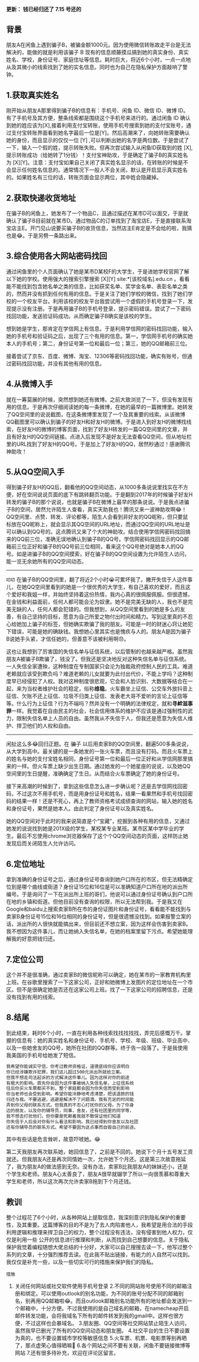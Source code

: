 #### 更新： 钱已经归还了 7.15 号还的

## 背景

朋友A在闲鱼上遇到骗子B，被骗金额1000元。因为使用微信转账故走平台是无法解决的，能做的就是利用该骗子 B 现有的信息顺藤摸瓜搞到她的真实身份、真实姓名、学校，身份证号、家庭住址等信息。耗时巨大，将近6个小时，一点一点地从及其微小的线索找到了她的实名信息。同时也为自己在隐私保护方面敲响了警钟。

## 1.获取真实姓名

刚开始从朋友A那里得到骗子B的信息有：手机号、闲鱼 ID、微信 ID、微博 ID。有了手机号及其方便，整条线索都是围绕这个手机号来进行的。通过闲鱼 ID 确认到她的姓应该为[X],接着利用支付宝转账，使用手机号搜索到她的支付宝账号，通过支付宝转账界面看到她名字最后一位是[Y]。然后高潮来了，向她转账需要确认她的身份，而且显示的仅仅一位 [Y] ,可以判断出她的名字是两位数。于是尝试了一下，输入一个假的姓，提示转账失败。但再次尝试输入从闲鱼ID获取到的姓 [X],提示转账成功（给她转了1分钱）！支付宝神助攻，于是确定了骗子B的真实姓名为 [X]\[Y]。注意：支付宝如果自己关闭了真实姓名显示的话，在转账的时候是不会显示任何姓名信息的。通常情况下一般人不会关闭，默认是开启显示真实姓名的。如果姓名有三位的话，转账页面会显示两位，其中姓会隐藏掉。


## 2.获取快递收货地址

在骗子B的闲鱼上，她发布了一个物品C，且通过描述在某市D可以面交，于是就确认了骗子B目前就在某市D。通过物品C的订单找到了淘宝店E，于是直接联系淘宝店主E。开门见山说要买骗子B的收货信息，当然店主E肯定是不会给的啦，我猜也是😂。于是另劈一条路出来。

## 3.综合使用各大网站密码找回

通过闲鱼里的个人页面确认了她是某市D某校F的大学生，于是进她学校官网了解以下她的学校。使用强大的搜索引擎搜索 [X]\[Y] site:*[该校域名].edu.cn 。看看能不能找到包含她名单之类的信息，比如获奖名单、奖学金名单、表彰名单之类的，然而并没有抓到任何有用的信息。于是关注了她们学校的微信，找到了她们学校的一个校友平台。利用该校的校友平台我尝试用一个虚假的手机号登录一下，发现提示没有注册。于是再用骗子B的手机号登录，提示密码错误。尝试了一下密码找回功能，发送验证码成功。从而确定骗子B确实是该校的学生。

想到她是学生，那肯定在学信网上有信息。于是利用学信网的密码找回功能，输入她的手机号和验证码之后，出现了三个有用的信息。第一，学信网手机号的确实她本人的手机号；第二，身份证号第一位和最后一位；第三，她的QQ邮箱前三位。

接着尝试了京东、百度、微博、淘宝、12306等密码找回功能，确实有账号，但通过密码找回功能，并没有其他有用的信息。

## 4.从微博入手

就在一筹莫展的时候，突然想到她还有微博。之前大致浏览了一下，但没有发现有用的信息。于是再次仔细阅读她的每一条微博，在她的最早的一篇微博里。她转发了QQ空间里的说说截图，在这条微博里发现了一个及其重要的线索。从该微博QQ截图里可以确认到骗子的好友H和好友H的微博。于是进入到好友H的微博找线索，在好友H的微博的博客页面，找到了好友H转发的一篇QQ空间里的文章，并且有好友H的QQ空间链接。点进入后发现不是好友无法查看QQ空间，但从地址栏里的URL找到了好友H的QQ号。于是加上了好友H的QQ，居然秒通过！感谢腾讯神助攻！

## 5.从QQ空间入手

得到骗子好友H的QQ后，翻看他的QQ空间动态，从1000多条说说里找实在不方便，好在空间说说页面的底下有跳转翻页功能。于是翻到2017年的时候骗子好友H转发的骗子B的那个说说，也就是骗子B在微博上最早的那条说说。于是我点进骗子B的空间，居然允许陌生人查看，真实天助我也！腾讯又来一波神助攻啊😂！QQ空间里、点赞、转发、评论都等，陌生人会看到非好友的QQ昵称，但只要鼠标放在QQ昵称上，就会显示其QQ空间的URL地址，而通过QQ空间的URL地址是可以确认到QQ号的。这点腾讯又来了个大的神助攻。结合使用学信网密码找回搞来的QQ前三位，准确无误地确认到骗子B的QQ号。学信网密码找回显示的QQ邮箱前三位正好和骗子B的QQ号前三位相同，看来这个QQ号绝对是她本人的QQ号。如是进骗子B的QQ空间摸索，好在骗子B的QQ空间设置为允许陌生人访问，能一览无余她所有的QQ空间动态。

----
``叨叨``
在骗子B的QQ空间里，翻了将近2个小时😭可累坏我了。撇开失信于人这件事儿，在她QQ空间里看到的她是一个很优秀的大学生，有自己喜欢的爱好，而且这个爱好和我姐一样，并始终坚持着这份热情，我内心真的很佩服佩服。但很遗憾，在金钱和利益面前，任何人都可能会沦为奴隶。她不是完美无缺的人，我也不是完美无缺的人，任何人都会犯错的。但我想到，从QQ空间里看到的她是多么的友善，有自己坚持的目标，愿意为自己所爱之物付出时间和精力。写到这里真的不忍心给她加上骗子的标签，但她确实欺骗了我的朋友。可能是一时的财迷心窍让她犯下错误，可能是她的确缺钱。我想她心里其实也是愧疚与人的。朋友A是因为骗子B说她手头紧，才信任她的，但善意不该被利用啊😞。

这也让我想到了厉害国的失信名单与征信系统，以后管制的也越来越严格。虽然我朋友A被骗子B欺骗了，钱没了。但我还是坚决地反对这种失信名单与征信系统。一人失信全家遭殃，这种制度在专制国家只会沦为独裁政府控制人民的工具。难道老赖就应该受到欺负吗？难道老赖的儿女就要为此付出代价，不能上学吗？这种制度早已经侵犯了人权。我对这种制度很悲观，它会和人脸识别、大数据等结合在一起，来为当权者维护社会的稳定，俗称**维稳**。火车霸坐上征信、公交车外放抖音上征信、欠账不还上征信、垃圾不归类上征信、发表老大哥不爱听的言论上征信等等。什么行为上征信？行为不端吗？然并没有一个明确的法律规定，就和**寻衅滋事罪**一样。我觉着在自由民主的社会，社会信用体系的维护不应该是通过强制性的武力，限制失信名单上人员的自由。虽然我从不失信于人，但我还是愿意为失信人维护、捍卫他们的人权和自由。

----

闲扯这么多😂回归正题。在 ~~骗子~~ 以后用卖家B的QQ空间里，翻遍500多条说说，从大学到高中。最关键的是一条她发的一张火车票，而且没有打码。而且火车票上的姓名与她的支付宝姓名相同，身份证号第一位和最后一位正好和从学信网那里搞来的一样。但火车票上缺少出生日期。通过她发的一个她星座的说说，以及她QQ空间里的生日提醒，准确确定了生日。从而结合火车票确定了她的身份证号。

接下来高潮的时候到了，拿到这些信息怎么进一步确认呢？还是去学信网找回密码，不过这次不用手机号，而是用身份证号和姓名，结果一看果然和手机号找回密码的结果一样！还是不死心，再上了教师资格考试成绩查询的网站，输入她的姓名和身份证号，果然是她本人。由此判定了身份证号以及真实姓名。

她的QQ空间对于此时的我来说简直是个“宝藏”，挖掘到各种有用的信息，又通过她发的说说找到她是201X级的学生，某校某专业某班。某市区某中学毕业的学生。最后不忘使用chrome浏览器保存了这个个QQ空间动态的页面，这样防止她发现后而关闭陌生人允许访问。

## 6.定位地址

拿到准确的身份证号之后，通过身份证号查询到她户口所在的市区，但无法精确定位到是哪个曲线或街道？身份证15位和16位是可以准确知道户口所在地的派出所编号。于是询问了一下在派出所上班的哥们，他说可以通过身份证号确认到户口所在地的乡镇和街道。但他目前没有查询的权限，所以无法帮到我。于是我又在Google和baidu上搜索卖家B所在市的身份证图片和身份证号，看看能不能找到与卖家B身份证号15位和16位相同的身份证号，但是很遗憾没找到。如果报警立案的话，派出所的人很快就能搞出来，但目前还不想立案，因为这样会伤害到卖家B。我不想因为这件事儿，而让她纳入失信名单，在她的档案里留下污点。希望她能理解我的好意把钱归还。

## 7.定位公司

这个并不是很准确，通过卖家B的微信昵称可以确定，她在某市的一家教育机构里上班。在谷歌里搜索了一下这家公司，正好和她微博上发图片的定位地址在一个市区。但不是很确定她是否还在这家公司上班。找了一下这家公司的招聘信息，还是没有找到有用的线索。

## 8.结尾

到此结束，耗时6个小时，一直在利用各种线索找找找找找，弄完后感慨万千。掌握的信息有：她的真实姓名和身份证号、手机号、学校、年级、班级、毕业高中、以及一些她舍友的QQ号，她所在社团的QQ群等。终于告一段落了。于是我使用我美国的手机号给她发了短信。

```txt
我希望你能诚实守信，你考过教师资格证，道德底线你应该明白
你已经涉嫌欺诈犯罪，我们这儿超过500元派出所就给立案。
但我不想走司法起诉的方式解决这件事儿。因为这样对你的前途
有极大的影响。首先你会因为这件事被纳入失信名单，上征信系统
往后你买火车票都买不到，整个家庭都会因为你失信而受到影响
你当老师也会受到影响。希望你能冷静地考虑清楚，把该退款的钱
归还与我。不要逃避，逃避是解决不了问题滴，我有充足的时间能
弄到你父母的联系方式。但我真的不忍心打扰你的父母。为了你身
边的朋友，以及你的辅导员，同事，舍友，还有社团里的同学等，
我不想去打扰他们，但你要是死赖着我就不敢保证他们知道
你失信于人后会对你有什么看法和影响。我已经得到你舍友以及社团
还有你辅导员的联系方式。希望不要因为这点事而自毁自己的前途。
```

其中有些话是危言耸听，故意吓唬她。😂

第二天我朋友再次联系她，她回信息了，之前是不回的。她说下个月十五号发工资就还。但我朋友A还是再次同情她一次，允许她下个月还。这是第三次故意拖延了，我为朋友A的做法感到无奈。没有办法，卖家B比我朋友A的妹妹还小，还是个学生和老师。朋友A心太善良了，朋友A很早就辍学了所以一向很羡慕和尊重大学生和老师，所以这次再次允许卖家B拖到下个月还钱。

## 教训

整个过程花了6个小时，从各种网站上提取信息，我深刻意识到隐私保护的重要性，及其重要。这篇博客的目的不是为了去人肉陷害他人，我希望是用合法的手段利用逻辑和推理来捍卫自己的权力，整个过程没有违法，没有侵害到他人权力，仅仅是利用一些 公开的信息进行推理和判断，从而找到自己想要的信息。关于隐私保护我觉着编程随想大佬总结的十分好，大家可以自己搜搜去读一下，他写过整个系列的文章，十分强烈推荐去读。在此我不贴出链接，有能力的人自然可以找到。我仅仅是补充一些，以及一些切实可行的措施来保护我们的隐私。

```措施```

1. 关闭任何网站或社交软件使用手机号登录
2.不同的网站账号使用不同的邮箱注册和绑定。可以使用outlook的别名功能，为不同的账号分配不同的邮箱别名，别再用QQ邮箱啦😂。而且outlook邮箱别名功能所有的地址都会发送到一个邮箱中，十分方便。不过我使用的是自己域名的邮箱，在namecheap开启邮件转发功能，会将我域名下所有的邮件转发到我的gmail中。这样也很方便，不过这样也会暴域名。
3.朋友圈、QQ空间等社交网站禁止陌生人访问，虽然我早已删光了所有的QQ空间动态和朋友圈。
4.社交平台的生日不要设置为真的，也不要设置城市学校等敏感信息
5.火车票、机票、电影票等别再晒了，那点虚荣心值得晒嘛🐎
6.各个网站之间不要有关联，闲鱼不要链接微博等网站
7.还有很多待补充，欢迎在评论区留言。
